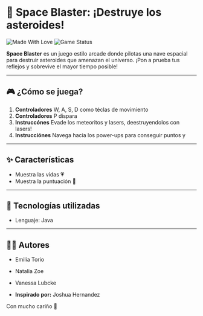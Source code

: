 # 🚀 Space Blaster: ¡Destruye los asteroides!

![Made With Love](https://img.shields.io/badge/made%20with-%F0%9F%92%95-pink)
![Game Status](https://img.shields.io/badge/status-terminado-success)

**Space Blaster** es un juego estilo arcade donde pilotas una nave espacial para destruir asteroides que amenazan el universo. ¡Pon a prueba tus reflejos y sobrevive el mayor tiempo posible!

---

## 🎮 ¿Cómo se juega?

1. **Controladores** W, A, S, D como téclas de movimiento
2. **Controladores** P dispara
3. **Instruccónes** Evade los meteoritos y lasers, deestruyendolos con lasers!
4. **Instrucciónes** Navega hacia los power-ups para conseguir puntos y 
---

## ✨ Características

- Muestra las vidas 💗
- Muestra la puntuación 🚀

---

## 🧠 Tecnologías utilizadas

- Lenguaje: Java

---

## 👩‍💻 Autores

- Emilia Torio  
- Natalia Zoe  
- Vanessa Lubcke

- **Inspirado por:** Joshua Hernandez

Con mucho cariño 💖

